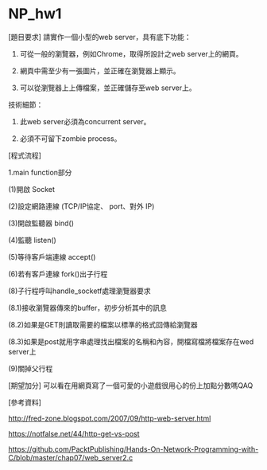 # NP_hw1
[題目要求]
請實作一個小型的web server，具有底下功能：

1. 可從一般的瀏覽器，例如Chrome，取得所設計之web server上的網頁。

2. 網頁中需至少有一張圖片，並正確在瀏覽器上顯示。

3. 可以從瀏覽器上上傳檔案，並正確儲存至web server上。


技術細節：

1. 此web server必須為concurrent server。

2. 必須不可留下zombie process。


[程式流程]

1.main function部分

 (1)開啟 Socket
 
 (2)設定網路連線 (TCP/IP協定、 port、對外 IP)
 
 (3)開啟監聽器 bind()
 
 (4)監聽 listen()
 
 (5)等待客戶端連線 accept()
 
 (6)若有客戶連線 fork()出子行程
 
 (8)子行程呼叫handle_socketf處理瀏覽器要求
 
   (8.1)接收瀏覽器傳來的buffer，初步分析其中的訊息
   
   (8.2)如果是GET則讀取需要的檔案以標準的格式回傳給瀏覽器
   
   (8.3)如果是post就用字串處理找出檔案的名稱和內容，開檔寫檔將檔案存在wed server上
   
 (9)關掉父行程
 
 
 [期望加分]
 可以看在用網頁寫了一個可愛的小遊戲很用心的份上加點分數嗎QAQ


[參考資料]

http://fred-zone.blogspot.com/2007/09/http-web-server.html

https://notfalse.net/44/http-get-vs-post

https://github.com/PacktPublishing/Hands-On-Network-Programming-with-C/blob/master/chap07/web_server2.c
